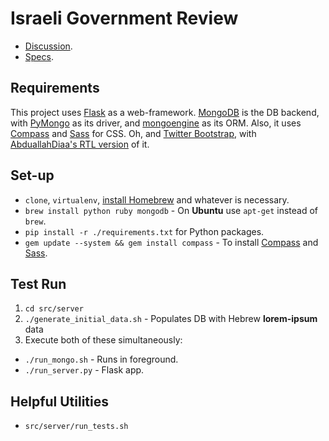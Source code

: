 # Israeli Government Review

* [Discussion](https://groups.google.com/d/forum/gov-supervisor).
* [Specs](https://docs.google.com/folder/d/0B3UwEwwe_DvDUm1JY2E2ZTdtdmM/edit).

## Requirements

This project uses [Flask](http://flask.pocoo.org/) as a web-framework.
[MongoDB](http://mongodb.org/) is the DB backend,
with [PyMongo](http://api.mongodb.org/python/current/) as its driver,
and [mongoengine](http://mongoengine.org/) as its ORM.
Also, it uses [Compass](http://compass-style.org/install) and
[Sass](http://sass-lang.com/download) for CSS.
Oh, and [Twitter Bootstrap](http://twitter.github.com/bootstrap/),
with [AbduallahDiaa's RTL version](https://github.com/AbdullahDiaa/Bootstrap-RTL) of it.

## Set-up

* `clone`, `virtualenv`, [install Homebrew](http://mxcl.github.com/homebrew/) and whatever is necessary.
* `brew install python ruby mongodb` - On **Ubuntu** use `apt-get` instead of `brew`.
* `pip install -r ./requirements.txt` for Python packages.
* `gem update --system && gem install compass` - To install [Compass](http://compass-style.org/install) and [Sass](http://sass-lang.com/download).

## Test Run

1. `cd src/server`
2. `./generate_initial_data.sh` - Populates DB with Hebrew **lorem-ipsum** data
3. Execute both of these simultaneously:
  * `./run_mongo.sh` - Runs in foreground.
  * `./run_server.py` - Flask app.

## Helpful Utilities

* `src/server/run_tests.sh`

